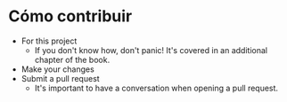 # Cómo contribuir
- For this project
  - If you don't know how, don't panic! It's covered in an additional chapter of the book.
- Make your changes
- Submit a pull request
  - It's important to have a conversation when opening a pull request.
